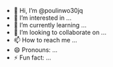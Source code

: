 - 👋 Hi, I’m @poulinwo30jq
- 👀 I’m interested in ...
- 🌱 I’m currently learning ...
- 💞️ I’m looking to collaborate on ...
- 📫 How to reach me ...
- 😄 Pronouns: ...
- ⚡ Fun fact: ...

<!---
poulinwo30jq/poulinwo30jq is a ✨ special ✨ repository because its `README.md` (this file) appears on your GitHub profile.
You can click the Preview link to take a look at your changes.
--->
